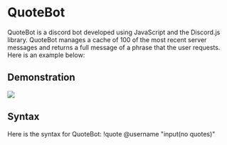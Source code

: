 # QuoteBot
QuoteBot is a discord bot developed using JavaScript and the Discord.js library. QuoteBot manages a cache of 100 of the most recent server messages and returns a full message of a phrase that the user requests. Here is an example below:
## Demonstration
![](https://media.giphy.com/media/DkeayEnQlt83C1i6oS/giphy.gif)
## Syntax
Here is the syntax for QuoteBot:
!quote @username "input(no quotes)"
